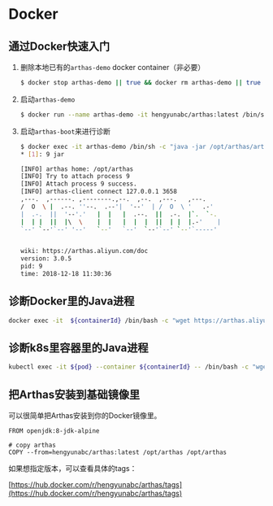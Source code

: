 Docker
===

## 通过Docker快速入门

1. 删除本地已有的`arthas-demo` docker container（非必要）

    ```sh
    $ docker stop arthas-demo || true && docker rm arthas-demo || true
    ```

1. 启动`arthas-demo`

    ```sh
    $ docker run --name arthas-demo -it hengyunabc/arthas:latest /bin/sh -c "java -jar /opt/arthas/arthas-demo.jar"
    ```

1. 启动`arthas-boot`来进行诊断

    ```sh
    $ docker exec -it arthas-demo /bin/sh -c "java -jar /opt/arthas/arthas-boot.jar"
    * [1]: 9 jar

    [INFO] arthas home: /opt/arthas
    [INFO] Try to attach process 9
    [INFO] Attach process 9 success.
    [INFO] arthas-client connect 127.0.0.1 3658
    ,---.  ,------. ,--------.,--.  ,--.  ,---.   ,---.
    /  O  \ |  .--. ''--.  .--'|  '--'  | /  O  \ '   .-'
    |  .-.  ||  '--'.'   |  |   |  .--.  ||  .-.  |`.  `-.
    |  | |  ||  |\  \    |  |   |  |  |  ||  | |  |.-'    |
    `--' `--'`--' '--'   `--'   `--'  `--'`--' `--'`-----'


    wiki: https://arthas.aliyun.com/doc
    version: 3.0.5
    pid: 9
    time: 2018-12-18 11:30:36
    ```

## 诊断Docker里的Java进程

```sh
docker exec -it  ${containerId} /bin/bash -c "wget https://arthas.aliyun.com/arthas-boot.jar && java -jar arthas-boot.jar"
```

## 诊断k8s里容器里的Java进程

```sh
kubectl exec -it ${pod} --container ${containerId} -- /bin/bash -c "wget https://arthas.aliyun.com/arthas-boot.jar && java -jar arthas-boot.jar"
```

## 把Arthas安装到基础镜像里

可以很简单把Arthas安装到你的Docker镜像里。

```
FROM openjdk:8-jdk-alpine

# copy arthas
COPY --from=hengyunabc/arthas:latest /opt/arthas /opt/arthas
```

如果想指定版本，可以查看具体的tags：

[https://hub.docker.com/r/hengyunabc/arthas/tags](https://hub.docker.com/r/hengyunabc/arthas/tags)